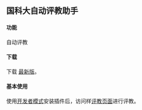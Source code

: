 国科大自动评教助手
----

#### 功能

自动评教

#### 下载

下载 [最新版](https://codeload.github.com/banben/ucas_evaluate/zip/master)。

#### 基本使用

使用[开发者模式](http://chromecj.com/utilities/2015-04/423.html)安装插件后，访问样[评教页面](http://jwxk.ucas.ac.cn/evaluate/45462)进行评教。
